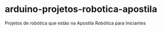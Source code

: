 # arduino-projetos-robotica-apostila
Projetos de robótica que estão na Apostila Robótica para Iniciantes
